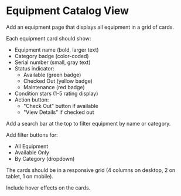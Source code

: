 # Equipment Catalog View

Add an equipment page that displays all equipment in a grid of cards.

Each equipment card should show:
- Equipment name (bold, larger text)
- Category badge (color-coded)
- Serial number (small, gray text)
- Status indicator:
  - Available (green badge)
  - Checked Out (yellow badge) 
  - Maintenance (red badge)
- Condition stars (1-5 rating display)
- Action button:
  - "Check Out" button if available
  - "View Details" if checked out

Add a search bar at the top to filter equipment by name or category.

Add filter buttons for:
- All Equipment
- Available Only
- By Category (dropdown)

The cards should be in a responsive grid (4 columns on desktop, 2 on tablet, 1 on mobile).

Include hover effects on the cards.